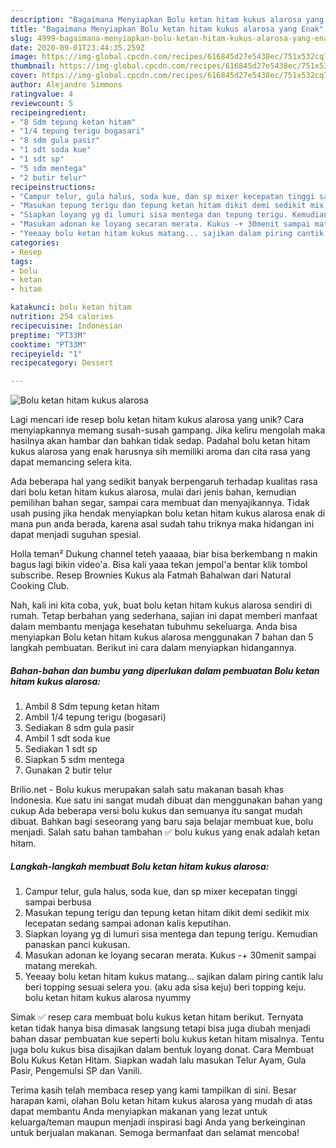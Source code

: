 ```yaml
---
description: "Bagaimana Menyiapkan Bolu ketan hitam kukus alarosa yang Enak"
title: "Bagaimana Menyiapkan Bolu ketan hitam kukus alarosa yang Enak"
slug: 4999-bagaimana-menyiapkan-bolu-ketan-hitam-kukus-alarosa-yang-enak
date: 2020-09-01T23:44:35.259Z
image: https://img-global.cpcdn.com/recipes/616845d27e5438ec/751x532cq70/bolu-ketan-hitam-kukus-alarosa-foto-resep-utama.jpg
thumbnail: https://img-global.cpcdn.com/recipes/616845d27e5438ec/751x532cq70/bolu-ketan-hitam-kukus-alarosa-foto-resep-utama.jpg
cover: https://img-global.cpcdn.com/recipes/616845d27e5438ec/751x532cq70/bolu-ketan-hitam-kukus-alarosa-foto-resep-utama.jpg
author: Alejandro Simmons
ratingvalue: 4
reviewcount: 5
recipeingredient:
- "8 Sdm tepung ketan hitam"
- "1/4 tepung terigu bogasari"
- "8 sdm gula pasir"
- "1 sdt soda kue"
- "1 sdt sp"
- "5 sdm mentega"
- "2 butir telur"
recipeinstructions:
- "Campur telur, gula halus, soda kue, dan sp mixer kecepatan tinggi sampai berbusa"
- "Masukan tepung terigu dan tepung ketan hitam dikit demi sedikit mix lecepatan sedang sampai adonan kalis keputihan."
- "Siapkan loyang yg di lumuri sisa mentega dan tepung terigu. Kemudian panaskan panci kukusan."
- "Masukan adonan ke loyang secaran merata. Kukus -+ 30menit sampai matang merekah."
- "Yeeaay bolu ketan hitam kukus matang... sajikan dalam piring cantik lalu beri topping sesuai selera you. (aku ada sisa keju) beri topping keju. bolu ketan hitam kukus alarosa nyummy"
categories:
- Resep
tags:
- bolu
- ketan
- hitam

katakunci: bolu ketan hitam 
nutrition: 254 calories
recipecuisine: Indonesian
preptime: "PT33M"
cooktime: "PT33M"
recipeyield: "1"
recipecategory: Dessert

---
```



![Bolu ketan hitam kukus alarosa](https://img-global.cpcdn.com/recipes/616845d27e5438ec/751x532cq70/bolu-ketan-hitam-kukus-alarosa-foto-resep-utama.jpg)

Lagi mencari ide resep bolu ketan hitam kukus alarosa yang unik? Cara menyiapkannya memang susah-susah gampang. Jika keliru mengolah maka hasilnya akan hambar dan bahkan tidak sedap. Padahal bolu ketan hitam kukus alarosa yang enak harusnya sih memiliki aroma dan cita rasa yang dapat memancing selera kita.

Ada beberapa hal yang sedikit banyak berpengaruh terhadap kualitas rasa dari bolu ketan hitam kukus alarosa, mulai dari jenis bahan, kemudian pemilihan bahan segar, sampai cara membuat dan menyajikannya. Tidak usah pusing jika hendak menyiapkan bolu ketan hitam kukus alarosa enak di mana pun anda berada, karena asal sudah tahu triknya maka hidangan ini dapat menjadi suguhan spesial.

Holla teman² Dukung channel teteh yaaaaa, biar bisa berkembang n makin bagus lagi bikin video&#39;a. Bisa kali yaaa tekan jempol&#39;a bentar klik tombol subscribe. Resep Brownies Kukus ala Fatmah Bahalwan dari Natural Cooking Club.


Nah, kali ini kita coba, yuk, buat bolu ketan hitam kukus alarosa sendiri di rumah. Tetap berbahan yang sederhana, sajian ini dapat memberi manfaat dalam membantu menjaga kesehatan tubuhmu sekeluarga. Anda bisa menyiapkan Bolu ketan hitam kukus alarosa menggunakan 7 bahan dan 5 langkah pembuatan. Berikut ini cara dalam menyiapkan hidangannya.

<!--inarticleads1-->

##### Bahan-bahan dan bumbu yang diperlukan dalam pembuatan Bolu ketan hitam kukus alarosa:

1. Ambil 8 Sdm tepung ketan hitam
1. Ambil 1/4 tepung terigu (bogasari)
1. Sediakan 8 sdm gula pasir
1. Ambil 1 sdt soda kue
1. Sediakan 1 sdt sp
1. Siapkan 5 sdm mentega
1. Gunakan 2 butir telur


Brilio.net - Bolu kukus merupakan salah satu makanan basah khas Indonesia. Kue satu ini sangat mudah dibuat dan menggunakan bahan yang cukup Ada beberapa versi bolu kukus dan semuanya itu sangat mudah dibuat. Bahkan bagi seseorang yang baru saja belajar membuat kue, bolu menjadi. Salah satu bahan tambahan ✅ bolu kukus yang enak adalah ketan hitam. 

<!--inarticleads2-->

##### Langkah-langkah membuat Bolu ketan hitam kukus alarosa:

1. Campur telur, gula halus, soda kue, dan sp mixer kecepatan tinggi sampai berbusa
1. Masukan tepung terigu dan tepung ketan hitam dikit demi sedikit mix lecepatan sedang sampai adonan kalis keputihan.
1. Siapkan loyang yg di lumuri sisa mentega dan tepung terigu. Kemudian panaskan panci kukusan.
1. Masukan adonan ke loyang secaran merata. Kukus -+ 30menit sampai matang merekah.
1. Yeeaay bolu ketan hitam kukus matang... sajikan dalam piring cantik lalu beri topping sesuai selera you. (aku ada sisa keju) beri topping keju. bolu ketan hitam kukus alarosa nyummy


Simak ✅ resep cara membuat bolu kukus ketan hitam berikut. Ternyata ketan tidak hanya bisa dimasak langsung tetapi bisa juga diubah menjadi bahan dasar pembuatan kue seperti bolu kukus ketan hitam misalnya. Tentu juga bolu kukus bisa disajikan dalam bentuk loyang donat. Cara Membuat Bolu Kukus Ketan Hitam. Siapkan wadah lalu masukan Telur Ayam, Gula Pasir, Pengemulsi SP dan Vanili. 

Terima kasih telah membaca resep yang kami tampilkan di sini. Besar harapan kami, olahan Bolu ketan hitam kukus alarosa yang mudah di atas dapat membantu Anda menyiapkan makanan yang lezat untuk keluarga/teman maupun menjadi inspirasi bagi Anda yang berkeinginan untuk berjualan makanan. Semoga bermanfaat dan selamat mencoba!
